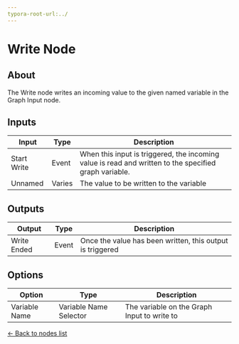 ```yaml
---
typora-root-url:../
---
```


# Write Node

## About

The Write node writes an incoming value to the given named variable in the Graph Input node. 

## Inputs
Input | Type | Description
------------ | ------|-------
Start Write | Event | When this input is triggered, the incoming value is read and written to the specified graph variable.
Unnamed | Varies | The value to be written to the variable

## Outputs
Output | Type| Description
------------ | -------|------
Write Ended | Event | Once the value has been written, this output is triggered

## Options
Option | Type | Description
------------ | -------|------
Variable Name | Variable Name Selector | The variable on the Graph Input to write to

[<- Back to nodes list](Nodes)
